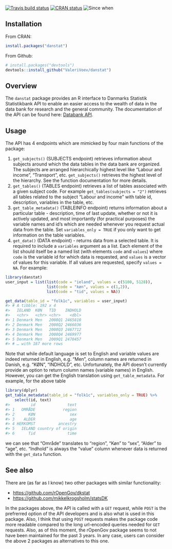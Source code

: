 
<!-- badges: start -->

[![Travis build
status](https://travis-ci.org/ValeriVoev/danstat.svg?branch=master)](https://travis-ci.org/ValeriVoev/danstat)
[![CRAN
status](https://www.r-pkg.org/badges/version/danstat)](https://CRAN.R-project.org/package=danstat)
![Since when](https://www.r-pkg.org/badges/ago/danstat)
<!-- ![Downloads](https://cranlogs.r-pkg.org/badges/danstat) -->
<!-- ![Downloads](https://cranlogs.r-pkg.org/badges/grand-total/danstat) -->
<!-- badges: end -->

## Installation

From CRAN:

``` r
install.packages("danstat")
```

From Github:

``` r
# install.packages("devtools")
devtools::install_github("ValeriVoev/danstat")
```

## Overview

The `danstat` package provides an R interface to Danmarks Statistik
Statistikbank API to enable an easier access to the wealth of data in
the data bank for research and the general community. The documentation
of the API can be found here: [Databank
API](https://www.dst.dk/en/Statistik/brug-statistikken/muligheder-i-statistikbanken/api).

## Usage

The API has 4 endpoints which are mimicked by four main functions of the
package:

1.  `get_subjects()` (SUBJECTS endpoint) retrieves information about
    subjects around which the data tables in the data bank are
    organized. The subjects are arranged hierarchically highest level
    like “Labour and income”, “Transport”, etc.
    `get_subjects()` retrieves the highest level of the hierarchy. See
    the function documentation for more details.
2.  `get_tables()` (TABLES endpoint) retrieves a list of tables
    associated with a given subject code. For example
    `get_tables(subjects = "2")` retrieves all tables related to the
    subject “Labour and income” with table id, description,
    variables in the table, etc.
3.  `get_table_metadata()` (TABLEINFO endpoint) returns information
    about a particular table - description, time of last update, whether
    or not it is actively updated, and most importantly (for practical
    purposes) the variable names and id’s which are needed whenever you
    request actual data from the table. Set `variables_only = TRUE` if
    you only want to get information on the table variables.
4.  `get_data()` (DATA endpoint) - returns data from a selected table.
    It is required to include a `variables` argument as a list. Each
    element of the list should itself be a named list (with elements
    `code` and `values`) where `code` is the variable id for which data
    is requested, and `values` is a vector of values for this variable.
    If all values are requested, specify `values = NA`. For example:

<!-- end list -->

``` r
library(danstat)
user_input = list(list(code = "ieland", values = c(5100, 5128)),
                  list(code = "køn", values = c(1,2)),
                  list(code = "tid", values = NA))

get_data(table_id = "folk1c", variables = user_input)
#> # A tibble: 192 x 4
#>   IELAND  KØN   TID    INDHOLD
#>   <chr>   <chr> <chr>    <dbl>
#> 1 Denmark Men   2008Q1 2465810
#> 2 Denmark Men   2008Q2 2466036
#> 3 Denmark Men   2008Q3 2467712
#> 4 Denmark Men   2008Q4 2469977
#> 5 Denmark Men   2009Q1 2470457
#> # … with 187 more rows
```

Note that while default language is set to English and variable values
are indeed returned in English, e.g. “Men”, column names are returned in
Danish, e.g. “KØN”, “INDHOLD”, etc. Unfortunately, the API doesn’t
currently provide an option to return column names (variable names) in
English. However, you can get the English translation using
`get_table_metadata`. For example, for the above table

``` r
library(dplyr)
get_table_metadata(table_id = "folk1c", variables_only = TRUE) %>% 
    select(id, text)
#>         id              text
#> 1   OMRÅDE            region
#> 2      KØN               sex
#> 3    ALDER               age
#> 4 HERKOMST          ancestry
#> 5   IELAND country of origin
#> 6      Tid              time
```

we can see that “Område” translates to “region”, “Køn” to “sex”, “Alder”
to “age”, etc. “Indhold” is always the “value” column whenever data is
returned with the `get_data` function.

## See also

There are (as far as I know) two other packages with similar
functionality:

  - <https://github.com/rOpenGov/dkstat>
  - <https://github.com/mikkelkrogsholm/statsDK>

In the packages above, the API is called with a `GET` request, while
`POST` is the prefrerred option of the API developers and is also what
is used in this package. Also, I think that using `POST` requests makes
the package code more readable compared to the long url-encoded queries
needed for `GET` requests. Also, as of this moment, the rOpenGov package
seems to not have been maintained for the past 3 years. In any case,
users can consider the above 2 packages as alternatives to this one.
